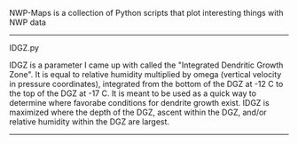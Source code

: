 
NWP-Maps is a collection of Python scripts that plot interesting things with NWP data

-------------------------------------------------------------------------------------

IDGZ.py

IDGZ is a parameter I came up with called the "Integrated Dendritic Growth Zone". It
is equal to relative humidity multiplied by omega (vertical velocity in pressure
coordinates), integrated from the bottom of the DGZ at -12 C to the top of the DGZ
at -17 C. It is meant to be used as a quick way to determine where favorabe 
conditions for dendrite growth exist. IDGZ is maximized where the depth of the DGZ,
ascent within the DGZ, and/or relative humidity within the DGZ are largest.

-------------------------------------------------------------------------------------
